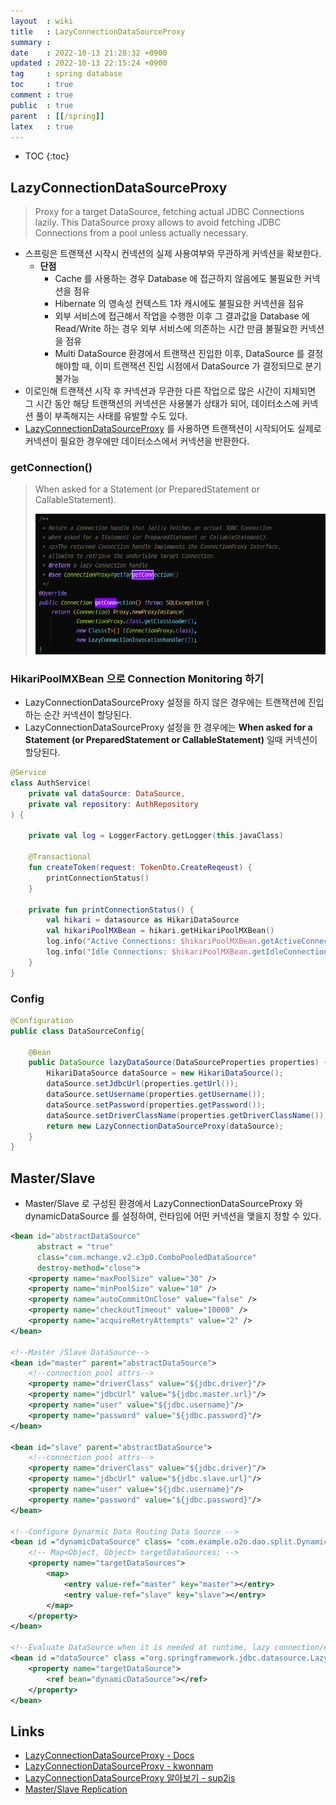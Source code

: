 ```yaml
---
layout  : wiki
title   : LazyConnectionDataSourceProxy
summary : 
date    : 2022-10-13 21:28:32 +0900
updated : 2022-10-13 22:15:24 +0900
tag     : spring database
toc     : true
comment : true
public  : true
parent  : [[/spring]]
latex   : true
---
```

* TOC
{:toc}

## LazyConnectionDataSourceProxy

> Proxy for a target DataSource, fetching actual JDBC Connections lazily. This DataSource proxy allows to avoid fetching JDBC Connections from a pool unless actually necessary.

- 스프링은 트랜잭션 시작시 컨넥션의 실제 사용여부와 무관하게 커넥션을 확보한다.
  - __단점__
    - Cache 를 사용하는 경우 Database 에 접근하지 않음에도 불필요한 커넥션을 점유
    - Hibernate 의 영속성 컨텍스트 1차 캐시에도 불필요한 커넥션을 점유
    - 외부 서비스에 접근해서 작업을 수행한 이후 그 결과값을 Database 에 Read/Write 하는 경우 외부 서비스에 의존하는 시간 만큼 불필요한 커넥션을 점유
    - Multi DataSource 환경에서 트랜잭션 진입한 이후, DataSource 를 결정해야할 때, 이미 트랜잭션 진입 시점에서 DataSource 가 결정되므로 분기 불가능
- 이로인해 트랜잭션 시작 후 커넥션과 무관한 다른 작업으로 많은 시간이 지체되면 그 시간 동안 해당 트랜잭션의 커넥션은 사용불가 상태가 되어, 데이터소스에 커넥션 풀이 부족해지는 사태를 유발할 수도 있다.
- [LazyConnectionDataSourceProxy](https://docs.spring.io/spring-framework/docs/3.0.x/javadoc-api/org/springframework/jdbc/datasource/LazyConnectionDataSourceProxy.html) 를 사용하면 트랜잭션이 시작되어도 실제로 커넥션이 필요한 경우에만 데이터소스에서 커넥션을 반환한다.

### getConnection()

> When asked for a Statement (or PreparedStatement or CallableStatement).
>
> ![](/resource/wiki/spring-lazyconnectiondatasourceproxy/proxy-getconnection.png)

### HikariPoolMXBean 으로 Connection Monitoring 하기

- LazyConnectionDataSourceProxy 설정을 하지 않은 경우에는 트랜잭션에 진입하는 순간 커넥션이 할당된다.
- LazyConnectionDataSourceProxy 설정을 한 경우에는 __When asked for a Statement (or PreparedStatement or CallableStatement)__ 일때 커넥션이 할당된다.

```kotlin
@Service
class AuthService(
    private val dataSource: DataSource,
    private val repository: AuthRepository
) {
    
    private val log = LoggerFactory.getLogger(this.javaClass)
    
    @Transactional
    fun createToken(request: TokenDto.CreateReqeust) {
        printConnectionStatus()
    }
    
    private fun printConnectionStatus() {
        val hikari = datasource as HikariDataSource
        val hikariPoolMXBean = hikari.getHikariPoolMXBean()
        log.info("Active Connections: $hikariPoolMXBean.getActiveConnections()")
        log.info("Idle Connections: $hikariPoolMXBean.getIdleConnections()")
    }
}
```

### Config

```java
@Configuration
public class DataSourceConfig{

    @Bean
    public DataSource lazyDataSource(DataSourceProperties properties) {
        HikariDataSource dataSource = new HikariDataSource();
        dataSource.setJdbcUrl(properties.getUrl());
        dataSource.setUsername(properties.getUsername());
        dataSource.setPassword(properties.getPassword());
        dataSource.setDriverClassName(properties.getDriverClassName());
        return new LazyConnectionDataSourceProxy(dataSource);
    }
}
```

## Master/Slave 

- Master/Slave 로 구성된 환경에서 LazyConnectionDataSourceProxy 와 dynamicDataSource 를 설정하여, 런타임에 어떤 커넥션을 맺을지 정할 수 있다.

```xml
<bean id="abstractDataSource"
      abstract = "true"
      class="com.mchange.v2.c3p0.ComboPooledDataSource"
      destroy-method="close">
    <property name="maxPoolSize" value="30" />
    <property name="minPoolSize" value="10" />
    <property name="autoCommitOnClose" value="false" />
    <property name="checkoutTimeout" value="10000" />
    <property name="acquireRetryAttempts" value="2" />
</bean>

<!--Master /Slave DataSource-->
<bean id="master" parent="abstractDataSource">
    <!--connection pool attrs-->
    <property name="driverClass" value="${jdbc.driver}"/>
    <property name="jdbcUrl" value="${jdbc.master.url}"/>
    <property name="user" value="${jdbc.username}"/>
    <property name="password" value="${jdbc.password}"/>
</bean>

<bean id="slave" parent="abstractDataSource">
    <!--connection pool attrs-->
    <property name="driverClass" value="${jdbc.driver}"/>
    <property name="jdbcUrl" value="${jdbc.slave.url}"/>
    <property name="user" value="${jdbc.username}"/>
    <property name="password" value="${jdbc.password}"/>
</bean>

<!--Configure Dynarmic Data Routing Data Source -->
<bean id ="dynamicDataSource" class= "com.example.o2o.dao.split.DynamicDataSource">
    <!-- Map<Object, Object> targetDataSources; -->
    <property name="targetDataSources">
        <map>
            <entry value-ref="master" key="master"></entry>
            <entry value-ref="slave" key="slave"></entry>
        </map>
    </property>
</bean>

<!--Evaluate DataSource when it is needed at runtime, lazy connection/evaluation-->
<bean id ="dataSource" class ="org.springframework.jdbc.datasource.LazyConnectionDataSourceProxy">
    <property name="targetDataSource">
        <ref bean="dynamicDataSource"></ref>
    </property>
</bean>
```

## Links

- [LazyConnectionDataSourceProxy - Docs](https://docs.spring.io/spring-framework/docs/current/javadoc-api/org/springframework/jdbc/datasource/LazyConnectionDataSourceProxy.html)
- [LazyConnectionDataSourceProxy - kwonnam](https://kwonnam.pe.kr/wiki/springframework/lazyconnectiondatasourceproxy)
- [LazyConnectionDataSourceProxy 알아보기 - sup2is](https://sup2is.github.io/2021/07/08/lazy-connection-datasource-proxy.html)
- [Master/Slave Replication](https://tongshi049.github.io/2019/07/24/db-master-slave-replication/)